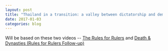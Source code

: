 ```yaml
---
layout: post
title: "Thailand in a transition: a valley between dictatorship and democracy"
date: 2017-01-03
categories: blog
---
```


Will be based on these two videos --
[The Rules for Rulers](https://www.youtube.com/watch?v=rStL7niR7gs) and [Death & Dynasties (Rules for Rulers Follow-up)](https://www.youtube.com/watch?v=ig_qpNfXHIU)
